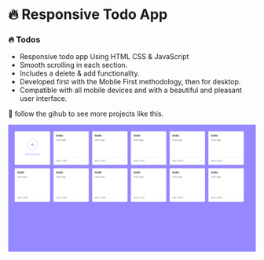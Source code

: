 # 🔥 Responsive Todo App
### 🔥 Todos

- Responsive todo app Using HTML CSS & JavaScript
- Smooth scrolling in each section.
- Includes a delete & add functionality.
- Developed first with the Mobile First methodology, then for desktop.
- Compatible with all mobile devices and with a beautiful and pleasant user interface.

💙 follow the gihub to see more projects like this.

![preview img](/preview.png)

